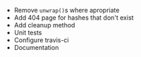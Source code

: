 - Remove `unwrap()`s where apropriate
- Add 404 page for hashes that don't exist
- Add cleanup method
- Unit tests
- Configure travis-ci
- Documentation